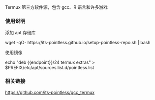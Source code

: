 Termux 第三方软件源，包含 gcc、R 语言和许多游戏

### 使用说明

添加 apt 存储库

<tmpl z-lang="bash">
wget -qO- https://its-pointless.github.io/setup-pointless-repo.sh | bash
</tmpl>

使用镜像

<tmpl z-lang="bash">
echo "deb {{endpoint}}/24 termux extras" > $PREFIX/etc/apt/sources.list.d/pointless.list
</tmpl>

### 相关链接

https://github.com/its-pointless/gcc_termux

